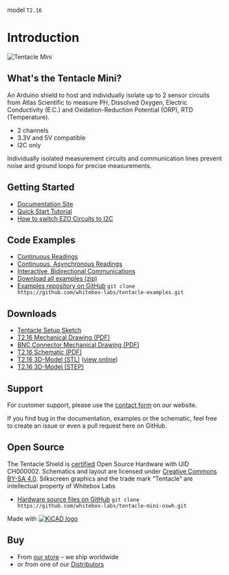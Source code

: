 model `T2.16`


# Introduction

![Tentacle Mini](https://www.whiteboxes.ch/wp-content/uploads/2016/01/tentacle_mini4.jpg)

## What's the Tentacle Mini?
An Arduino shield to host and individually isolate up to 2 sensor circuits from Atlas Scientific to measure PH, Dissolved Oxygen, Electric Conductivity (E.C.) and Oxidation-Reduction Potential (ORP), RTD (Temperature).

* 2 channels
* 3.3V and 5V compatible
* I2C only

Individually isolated measurement circuits and communication lines prevent noise and ground loops for precise measurements.

## Getting Started
* [Documentation Site](https://www.whiteboxes.ch/docs/tentacle/t2)
* [Quick Start Tutorial](https://www.whiteboxes.ch/docs/tentacle/t2/#/quickstart)
* [How to switch EZO Circuits to I2C](https://www.whiteboxes.ch/docs/tentacle/t2/#/protocols)

## Code Examples
* [Continuous Readings](https://www.whiteboxes.ch/docs/tentacle/t2/#/continuous-example)
* [Continuous, Asynchronous Readings](https://www.whiteboxes.ch/docs/tentacle/t2/#/asynchronous-example)
* [Interactive, Bidirectional Communications](https://www.whiteboxes.ch/docs/tentacle/t2/#/interactive-example)
* [Download all examples (zip)](https://github.com/whitebox-labs/tentacle-examples/archive/master.zip)
* [Examples repository on GitHub](https://github.com/whitebox-labs/tentacle-examples)
`git clone https://github.com/whitebox-labs/tentacle-examples.git`


## Downloads
* [Tentacle Setup Sketch](https://raw.githubusercontent.com/whitebox-labs/tentacle-examples/master/arduino/tentacle-setup/tentacle_setup/tentacle_setup.ino ':target=_blank')
* [T2.16 Mechanical Drawing (PDF)](https://github.com/whitebox-labs/tentacle-mini-oshw/raw/master/hardware/mechanical/tentacle_t2_mechanical.pdf)
* [BNC Connector Mechanical Drawing (PDF)](https://github.com/whitebox-labs/tentacle/raw/master/hardware/mechanical/bnc_mechanical.pdf)
* [T2.16 Schematic (PDF)](https://github.com/whitebox-labs/tentacle-mini-oshw/raw/master/hardware/T2_mini_schematic.pdf)
* [T2.16 3D-Model (STL)](https://github.com/whitebox-labs/tentacle-mini-oshw/raw/master/hardware/mechanical/tentacle_t2.STL) ([view online](https://github.com/whitebox-labs/tentacle-mini-oshw/blob/master/hardware/mechanical/tentacle_t2.STL))
* [T2.16 3D-Model (STEP)](https://github.com/whitebox-labs/tentacle-mini-oshw/raw/master/hardware/mechanical/tentacle_t2.STEP)

## Support
For customer support, please use the [contact form](https://www.whiteboxes.ch/contact/) on our website.

If you find bug in the documentation, examples or the schematic, feel free to create an issue or even a pull request here on GitHub.


## Open Source
The Tentacle Shield is [certified](http://certificate.oshwa.org/certification-directory/) Open Source Hardware with UID CH000002. Schematics and layout are licensed under [Creative Commons BY-SA 4.0](http://creativecommons.org/licenses/by-sa/4.0/). Silkscreen graphics and the trade mark “Tentacle” are intellectual property of Whitebox Labs

* [Hardware source files on GitHub](https://github.com/whitebox-labs/tentacle-mini-oshw) `git clone https://github.com/whitebox-labs/tentacle-mini-oswh.git`

Made with [![KiCAD logo](_media/kicad_logo_small.png)](http://kicad-pcb.org/)


## Buy
* From [our store](https://www.whiteboxes.ch/shop/tentacle-mini/) – we ship worldwide
* or from one of our [Distributors](https://www.whiteboxes.ch/distributors)
